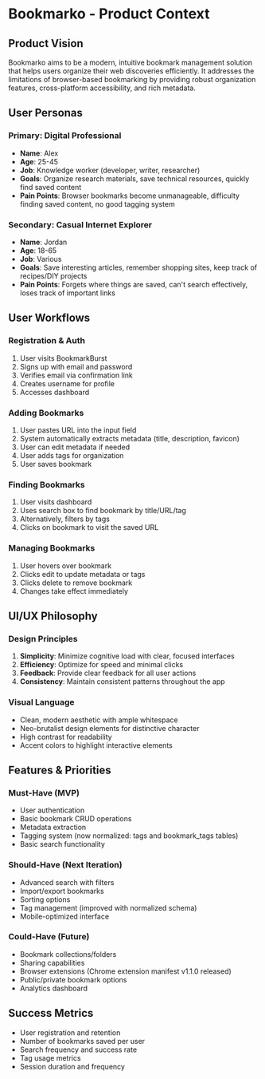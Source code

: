 # Bookmarko - Product Context

## Product Vision
Bookmarko aims to be a modern, intuitive bookmark management solution that helps users organize their web discoveries efficiently. It addresses the limitations of browser-based bookmarking by providing robust organization features, cross-platform accessibility, and rich metadata.

## User Personas

### Primary: Digital Professional
- **Name**: Alex
- **Age**: 25-45
- **Job**: Knowledge worker (developer, writer, researcher)
- **Goals**: Organize research materials, save technical resources, quickly find saved content
- **Pain Points**: Browser bookmarks become unmanageable, difficulty finding saved content, no good tagging system

### Secondary: Casual Internet Explorer
- **Name**: Jordan
- **Age**: 18-65
- **Job**: Various
- **Goals**: Save interesting articles, remember shopping sites, keep track of recipes/DIY projects
- **Pain Points**: Forgets where things are saved, can't search effectively, loses track of important links

## User Workflows

### Registration & Auth
1. User visits BookmarkBurst
2. Signs up with email and password
3. Verifies email via confirmation link
4. Creates username for profile
5. Accesses dashboard

### Adding Bookmarks
1. User pastes URL into the input field
2. System automatically extracts metadata (title, description, favicon)
3. User can edit metadata if needed
4. User adds tags for organization
5. User saves bookmark

### Finding Bookmarks
1. User visits dashboard
2. Uses search box to find bookmark by title/URL/tag
3. Alternatively, filters by tags
4. Clicks on bookmark to visit the saved URL

### Managing Bookmarks
1. User hovers over bookmark
2. Clicks edit to update metadata or tags
3. Clicks delete to remove bookmark
4. Changes take effect immediately

## UI/UX Philosophy

### Design Principles
1. **Simplicity**: Minimize cognitive load with clear, focused interfaces
2. **Efficiency**: Optimize for speed and minimal clicks
3. **Feedback**: Provide clear feedback for all user actions
4. **Consistency**: Maintain consistent patterns throughout the app

### Visual Language
- Clean, modern aesthetic with ample whitespace
- Neo-brutalist design elements for distinctive character
- High contrast for readability
- Accent colors to highlight interactive elements

## Features & Priorities

### Must-Have (MVP)
- User authentication
- Basic bookmark CRUD operations
- Metadata extraction
- Tagging system (now normalized: tags and bookmark_tags tables)
- Basic search functionality

### Should-Have (Next Iteration)
- Advanced search with filters
- Import/export bookmarks
- Sorting options
- Tag management (improved with normalized schema)
- Mobile-optimized interface

### Could-Have (Future)
- Bookmark collections/folders
- Sharing capabilities
- Browser extensions (Chrome extension manifest v1.1.0 released)
- Public/private bookmark options
- Analytics dashboard

## Success Metrics
- User registration and retention
- Number of bookmarks saved per user
- Search frequency and success rate
- Tag usage metrics
- Session duration and frequency 